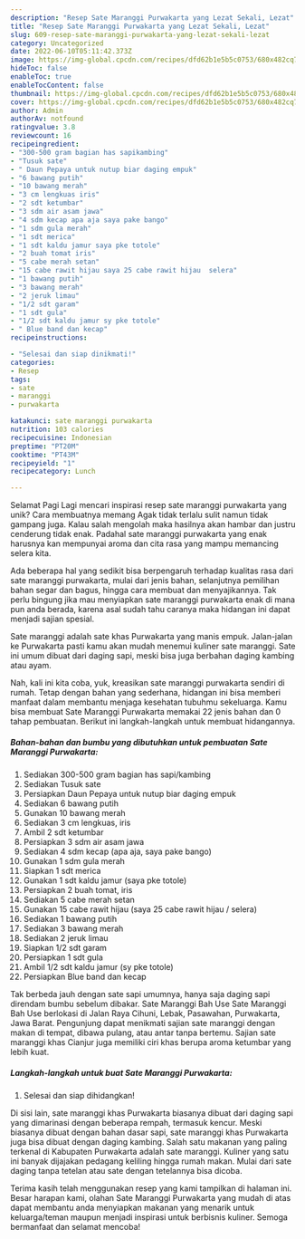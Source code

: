 ```yaml
---
description: "Resep Sate Maranggi Purwakarta yang Lezat Sekali, Lezat"
title: "Resep Sate Maranggi Purwakarta yang Lezat Sekali, Lezat"
slug: 609-resep-sate-maranggi-purwakarta-yang-lezat-sekali-lezat
category: Uncategorized
date: 2022-06-10T05:11:42.373Z
image: https://img-global.cpcdn.com/recipes/dfd62b1e5b5c0753/680x482cq70/sate-maranggi-purwakarta-foto-resep-utama.jpg
hideToc: false
enableToc: true
enableTocContent: false
thumbnail: https://img-global.cpcdn.com/recipes/dfd62b1e5b5c0753/680x482cq70/sate-maranggi-purwakarta-foto-resep-utama.jpg
cover: https://img-global.cpcdn.com/recipes/dfd62b1e5b5c0753/680x482cq70/sate-maranggi-purwakarta-foto-resep-utama.jpg
author: Admin
authorAv: notfound
ratingvalue: 3.8
reviewcount: 16
recipeingredient:
- "300-500 gram bagian has sapikambing"
- "Tusuk sate"
- " Daun Pepaya untuk nutup biar daging empuk"
- "6 bawang putih"
- "10 bawang merah"
- "3 cm lengkuas iris"
- "2 sdt ketumbar"
- "3 sdm air asam jawa"
- "4 sdm kecap apa aja saya pake bango"
- "1 sdm gula merah"
- "1 sdt merica"
- "1 sdt kaldu jamur saya pke totole"
- "2 buah tomat iris"
- "5 cabe merah setan"
- "15 cabe rawit hijau saya 25 cabe rawit hijau  selera"
- "1 bawang putih"
- "3 bawang merah"
- "2 jeruk limau"
- "1/2 sdt garam"
- "1 sdt gula"
- "1/2 sdt kaldu jamur sy pke totole"
- " Blue band dan kecap"
recipeinstructions:

- "Selesai dan siap dinikmati!"
categories:
- Resep
tags:
- sate
- maranggi
- purwakarta

katakunci: sate maranggi purwakarta 
nutrition: 103 calories
recipecuisine: Indonesian
preptime: "PT20M"
cooktime: "PT43M"
recipeyield: "1"
recipecategory: Lunch

---
```



Selamat Pagi Lagi mencari inspirasi resep sate maranggi purwakarta yang unik? Cara membuatnya memang Agak tidak terlalu sulit namun tidak gampang juga. Kalau salah mengolah maka hasilnya akan hambar dan justru cenderung tidak enak. Padahal sate maranggi purwakarta yang enak harusnya kan mempunyai aroma dan cita rasa yang mampu memancing selera kita.


Ada beberapa hal yang sedikit bisa berpengaruh terhadap kualitas rasa dari sate maranggi purwakarta, mulai dari jenis bahan, selanjutnya pemilihan bahan segar dan bagus, hingga cara membuat dan menyajikannya. Tak perlu bingung jika mau menyiapkan sate maranggi purwakarta enak di mana pun anda berada, karena asal sudah tahu caranya maka hidangan ini dapat menjadi sajian spesial.

Sate maranggi adalah sate khas Purwakarta yang manis empuk. Jalan-jalan ke Purwakarta pasti kamu akan mudah menemui kuliner sate maranggi. Sate ini umum dibuat dari daging sapi, meski bisa juga berbahan daging kambing atau ayam.


Nah, kali ini kita coba, yuk, kreasikan sate maranggi purwakarta sendiri di rumah. Tetap dengan bahan yang sederhana, hidangan ini bisa memberi manfaat dalam membantu menjaga kesehatan tubuhmu sekeluarga. Kamu bisa membuat Sate Maranggi Purwakarta memakai 22 jenis bahan dan 0 tahap pembuatan. Berikut ini langkah-langkah untuk membuat hidangannya.

<!--inarticleads1-->

##### Bahan-bahan dan bumbu yang dibutuhkan untuk pembuatan Sate Maranggi Purwakarta:

1. Sediakan 300-500 gram bagian has sapi/kambing
1. Sediakan Tusuk sate
1. Persiapkan  Daun Pepaya untuk nutup biar daging empuk
1. Sediakan 6 bawang putih
1. Gunakan 10 bawang merah
1. Sediakan 3 cm lengkuas, iris
1. Ambil 2 sdt ketumbar
1. Persiapkan 3 sdm air asam jawa
1. Sediakan 4 sdm kecap (apa aja, saya pake bango)
1. Gunakan 1 sdm gula merah
1. Siapkan 1 sdt merica
1. Gunakan 1 sdt kaldu jamur (saya pke totole)
1. Persiapkan 2 buah tomat, iris
1. Sediakan 5 cabe merah setan
1. Gunakan 15 cabe rawit hijau (saya 25 cabe rawit hijau / selera)
1. Sediakan 1 bawang putih
1. Sediakan 3 bawang merah
1. Sediakan 2 jeruk limau
1. Siapkan 1/2 sdt garam
1. Persiapkan 1 sdt gula
1. Ambil 1/2 sdt kaldu jamur (sy pke totole)
1. Persiapkan  Blue band dan kecap


Tak berbeda jauh dengan sate sapi umumnya, hanya saja daging sapi direndam bumbu sebelum dibakar. Sate Maranggi Bah Use Sate Maranggi Bah Use berlokasi di Jalan Raya Cihuni, Lebak, Pasawahan, Purwakarta, Jawa Barat. Pengunjung dapat menikmati sajian sate maranggi dengan makan di tempat, dibawa pulang, atau antar tanpa bertemu. Sajian sate maranggi khas Cianjur juga memiliki ciri khas berupa aroma ketumbar yang lebih kuat. 

<!--inarticleads2-->

##### Langkah-langkah untuk buat Sate Maranggi Purwakarta:


1. Selesai dan siap dihidangkan!

Di sisi lain, sate maranggi khas Purwakarta biasanya dibuat dari daging sapi yang dimarinasi dengan beberapa rempah, termasuk kencur. Meski biasanya dibuat dengan bahan dasar sapi, sate maranggi khas Purwakarta juga bisa dibuat dengan daging kambing. Salah satu makanan yang paling terkenal di Kabupaten Purwakarta adalah sate maranggi. Kuliner yang satu ini banyak dijajakan pedagang keliling hingga rumah makan. Mulai dari sate daging tanpa tetelan atau sate dengan tetelannya bisa dicoba. 

Terima kasih telah menggunakan resep yang kami tampilkan di halaman ini. Besar harapan kami, olahan Sate Maranggi Purwakarta yang mudah di atas dapat membantu anda menyiapkan makanan yang menarik untuk keluarga/teman maupun menjadi inspirasi untuk berbisnis kuliner. Semoga bermanfaat dan selamat mencoba!

